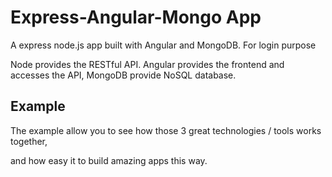 # Express-Angular-Mongo App

A express node.js app built with Angular and MongoDB. For login purpose

Node provides the RESTful API. Angular provides the frontend and accesses the API, MongoDB provide NoSQL database.

## Example

The example allow you to see how those 3 great technologies / tools works together,

and how easy it to build amazing apps this way.



